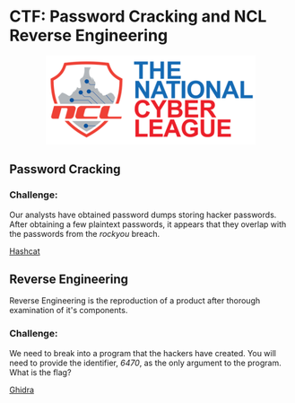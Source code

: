 # CTF: Password Cracking and NCL Reverse Engineering
<p align="center">
  <img src="NCL.png" />
</p>


## Password Cracking


### Challenge:
Our analysts have obtained password dumps storing hacker passwords. After obtaining a few plaintext passwords, it appears that they overlap with the passwords from the *rockyou* breach.

[Hashcat](https://hashcat.net/hashcat/)


## Reverse Engineering

Reverse Engineering is the reproduction of a product after thorough examination of it's components. 



### Challenge:
We need to break into a program that the hackers have created. You will need to provide the identifier, *6470*, as the only argument to the program.
What is the flag?

[Ghidra](https://ghidra-sre.org/)
